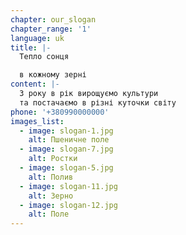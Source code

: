 ```yaml
---
chapter: our_slogan
chapter_range: '1'
language: uk
title: |-
  Тепло сонця

  в кожному зерні
content: |-
  З року в рік вирощуємо культури
  та постачаємо в різні куточки світу
phone: '+380990000000'
images_list:
  - image: slogan-1.jpg
    alt: Пшеничне поле
  - image: slogan-7.jpg
    alt: Ростки
  - image: slogan-5.jpg
    alt: Полив
  - image: slogan-11.jpg
    alt: Зерно
  - image: slogan-12.jpg
    alt: Поле
---
```

